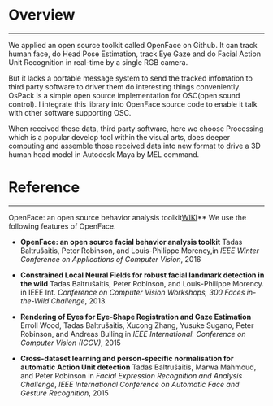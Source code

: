 # Overview
----------
We applied an open source toolkit called OpenFace on Github. It can track human face, do Head
Pose Estimation, track Eye Gaze and do Facial Action Unit Recognition in real-time by a single
RGB camera. 

But it lacks a portable message system to send the tracked infomation to third party software to
driver them do interesting things conveniently. OsPack is a simple open source implementation for
OSC(open sound control). I integrate this library into OpenFace source code to enable it talk with
other software supporting OSC.

When received these data, third party software, here we choose Processing which is a popular develop 
tool within the visual arts, does deeper computing and assemble those received data into new format 
to drive a 3D human head model in Autodesk Maya by MEL command.

# Reference
----------
OpenFace: an open source  behavior analysis toolkit[WIKI](https://github.com/TadasBaltrusaitis/OpenFace/wiki)**
We use the following features of OpenFace.

- **OpenFace: an open source facial behavior analysis toolkit**
Tadas Baltrušaitis, Peter Robinson, and Louis-Philippe Morency,in *IEEE Winter Conference on Applications of Computer Vision*, 2016  

- **Constrained Local Neural Fields for robust facial landmark detection in the wild** Tadas Baltrušaitis, Peter Robinson, and Louis-Philippe Morency. 
in IEEE Int. *Conference on Computer Vision Workshops, 300 Faces in-the-Wild Challenge*, 2013.  

- **Rendering of Eyes for Eye-Shape Registration and Gaze Estimation** Erroll Wood, Tadas Baltrušaitis, Xucong Zhang, Yusuke Sugano, Peter Robinson, and Andreas Bulling 
in *IEEE International. Conference on Computer Vision (ICCV)*,  2015 

- **Cross-dataset learning and person-specific normalisation for automatic Action Unit detection** Tadas Baltrušaitis, Marwa Mahmoud, and Peter Robinson 
in *Facial Expression Recognition and Analysis Challenge*, 
*IEEE International Conference on Automatic Face and Gesture Recognition*, 2015 




